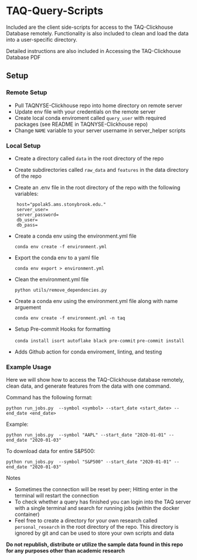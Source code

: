 # TAQ-Query-Scripts
Included are the client side-scripts for access to the TAQ-Clickhouse Database remotely. Functionality is also included to clean and load the data into a user-specific directory.

Detailed instructions are also included in Accessing the TAQ-Clickhouse Database PDF

## Setup

### Remote Setup
- Pull TAQNYSE-Clickhouse repo into home directory on remote server
- Update env file with your credentials on the remote server
- Create local conda enviroment called `query_user` with required packages (see README in TAQNYSE-Clickhouse repo)
- Change `NAME` variable to your server username in server_helper scripts

### Local Setup
- Create a directory called `data` in the root directory of the repo

- Create subdirectories called `raw_data` and `features` in the data directory of the repo

- Create an .env file in the root directory of the repo with the following variables:

```
    host="ppolak5.ams.stonybrook.edu."
    server_user= 
    server_password= 
    db_user= 
    db_pass=
```

- Create a conda env using the environment.yml file

    `conda env create -f environment.yml`

- Export the conda env to a yaml file

    `conda env export > environment.yml`

- Clean the environment.yml file

    `python utils/remove_dependencies.py`

- Create a conda env using the environment.yml file along with name arguement

    `conda env create -f environment.yml -n taq`

- Setup Pre-commit Hooks for formatting

    `conda install isort autoflake black pre-commit`
    `pre-commit install`


- Adds Github action for conda enviroment, linting, and testing



### Example Usage

Here we will show how to access the TAQ-Clickhouse database remotely, clean data, and generate features from the data with one command.

Command has the following format:

`python run_jobs.py  --symbol <symbol> --start_date <start_date> --end_date <end_date>`

Example:

```python run_jobs.py  --symbol "AAPL" --start_date "2020-01-01" --end_date "2020-01-03"```

To download data for entire S&P500:

```python run_jobs.py  --symbol "S&P500" --start_date "2020-01-01" --end_date "2020-01-03"```

Notes
- Sometimes the connection will be reset by peer; Hitting enter in the terminal will restart the connection
- To check whether a query has finished you can login into the TAQ server with a single terminal and search for running jobs (within the docker container)
- Feel free to create a directory for your own research called `personal_research` in the root directory of the repo. This directory is ignored by git and can be used to store your own scripts and data
        
**Do not republish, distribute or utilize the sample data found in this repo for any purposes other than academic research**
